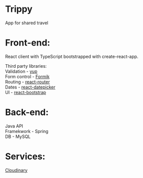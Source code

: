 # Trippy
App for shared travel

# Front-end:
React client with TypeScript bootstrapped with create-react-app.
  
Third party libraries:
<br/>
Validation - [yup](https://github.com/jquense/yup)
<br/>
Form control - [Formik](https://github.com/jaredpalmer/formik)
<br/>
Routing - [react-router](https://github.com/ReactTraining/react-router)
<br/>
Dates - [react-datepicker](https://github.com/Hacker0x01/react-datepicker)
<br/>
UI - [react-bootstrap](https://github.com/react-bootstrap/react-bootstrap)
<br/>

# Back-end:
Java API
<br/>
Framekwork - Spring
<br/>
DB - MySQL
<br/>

# Services:
[Cloudinary](https://cloudinary.com/)
